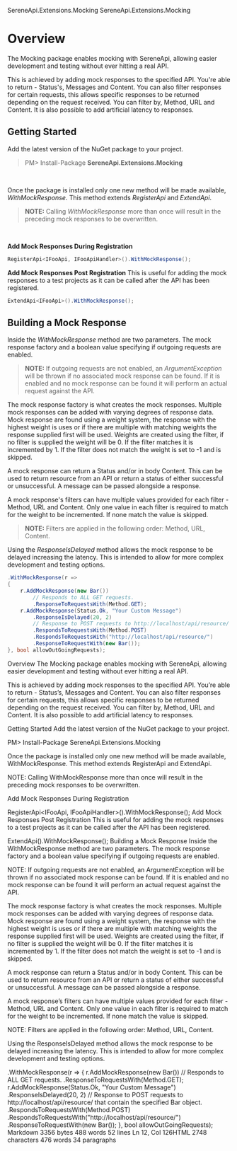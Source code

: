 ﻿SereneApi.Extensions.Mocking
SereneApi.Extensions.Mocking
# Overview
The Mocking package enables mocking with SereneApi, allowing easier development and testing without ever hitting a real API.

This is achieved by adding mock responses to the specified API. You're able to return - Status's, Messages and Content. You can also filter responses for certain requests, this allows specific responses to be returned depending on the request received. You can filter by, Method, URL and Content. It is also possible to add artificial latency to responses.

## Getting Started
Add the latest version of the NuGet package to your project.
>PM> Install-Package **SereneApi.Extensions.Mocking**

<br/>

Once the package is installed only one new method will be made available, *WithMockResponse*. This method extends *RegisterApi* and *ExtendApi*.
> **NOTE:** Calling *WithMockResponse* more than once will result in the preceding mock responses to be overwritten.

<br/>

**Add Mock Responses During Registration**
```csharp
RegisterApi<IFooApi, IFooApiHandler>().WithMockResponse();
```
**Add Mock Responses Post Registration**
This is useful for adding the mock responses to a test projects as it can be called after the API has been registered.
```csharp
ExtendApi<IFooApi>().WithMockResponse();
```
## Building a Mock Response
Inside the *WithMockResponse* method are two parameters. The mock response factory and a boolean value specifying if outgoing requests are enabled. 
>**NOTE:** If outgoing requests are not enabled, an *ArgumentException* will be thrown if no associated mock response can be found. If it is enabled and no mock response can be found it will perform an actual request against the API.

The mock response factory is what creates the mock responses. Multiple mock responses can be added with varying degrees of response data. Mock response are found using a weight system, the response with the highest weight is uses or if there are multiple with matching weights the response supplied first will be used.
Weights are created using the filter, if no filter is supplied the weight will be 0. If the filter matches it is incremented by 1. If the filter does not match the weight is set to -1 and is skipped.

A mock response can return a Status and/or in body Content. This can be used to return resource from an API or return a status of either successful or unsuccessful. A message can be passed alongside a response.

A mock response's filters can have multiple values provided for each filter - Method, URL and Content. Only one value in each filter is required to match for the weight to be incremented. If none match the value is skipped.
>**NOTE:** Filters are applied in the following order: Method, URL, Content.

Using the *ResponseIsDelayed* method allows the mock response to be delayed increasing the latency. This is intended to allow for more complex development and testing options.
```csharp
.WithMockResponse(r =>
{
	r.AddMockResponse(new Bar())
		// Responds to ALL GET requests.
		.ResponseToRequestsWith(Method.GET);
	r.AddMockResponse(Status.Ok, "Your Custom Message")
		.ResponseIsDelayed(20, 2)
		// Response to POST requests to http://localhost/api/resource/ that contain the specified Bar object.
		.RespondsToRequestsWith(Method.POST)
		.RespondsToRequestsWith("http://localhost/api/resource/")
		.ResponseToRequestWith(new Bar());
}, bool allowOutGoingRequests);
```
Overview
The Mocking package enables mocking with SereneApi, allowing easier development and testing without ever hitting a real API.

This is achieved by adding mock responses to the specified API. You’re able to return - Status’s, Messages and Content. You can also filter responses for certain requests, this allows specific responses to be returned depending on the request received. You can filter by, Method, URL and Content. It is also possible to add artificial latency to responses.

Getting Started
Add the latest version of the NuGet package to your project.

PM> Install-Package SereneApi.Extensions.Mocking


Once the package is installed only one new method will be made available, WithMockResponse. This method extends RegisterApi and ExtendApi.

NOTE: Calling WithMockResponse more than once will result in the preceding mock responses to be overwritten.


Add Mock Responses During Registration

RegisterApi<IFooApi, IFooApiHandler>().WithMockResponse();
Add Mock Responses Post Registration
This is useful for adding the mock responses to a test projects as it can be called after the API has been registered.

ExtendApi<IFooApi>().WithMockResponse();
Building a Mock Response
Inside the WithMockResponse method are two parameters. The mock response factory and a boolean value specifying if outgoing requests are enabled.

NOTE: If outgoing requests are not enabled, an ArgumentException will be thrown if no associated mock response can be found. If it is enabled and no mock response can be found it will perform an actual request against the API.

The mock response factory is what creates the mock responses. Multiple mock responses can be added with varying degrees of response data. Mock response are found using a weight system, the response with the highest weight is uses or if there are multiple with matching weights the response supplied first will be used.
Weights are created using the filter, if no filter is supplied the weight will be 0. If the filter matches it is incremented by 1. If the filter does not match the weight is set to -1 and is skipped.

A mock response can return a Status and/or in body Content. This can be used to return resource from an API or return a status of either successful or unsuccessful. A message can be passed alongside a response.

A mock response’s filters can have multiple values provided for each filter - Method, URL and Content. Only one value in each filter is required to match for the weight to be incremented. If none match the value is skipped.

NOTE: Filters are applied in the following order: Method, URL, Content.

Using the ResponseIsDelayed method allows the mock response to be delayed increasing the latency. This is intended to allow for more complex development and testing options.

.WithMockResponse(r =>
{
	r.AddMockResponse(new Bar())
		// Responds to ALL GET requests.
		.ResponseToRequestsWith(Method.GET);
	r.AddMockResponse(Status.Ok, "Your Custom Message")
		.ResponseIsDelayed(20, 2)
		// Response to POST requests to http://localhost/api/resource/ that contain the specified Bar object.
		.RespondsToRequestsWith(Method.POST)
		.RespondsToRequestsWith("http://localhost/api/resource/")
		.ResponseToRequestWith(new Bar());
}, bool allowOutGoingRequests);
Markdown 3356 bytes 488 words 52 lines Ln 12, Col 126HTML 2748 characters 476 words 34 paragraphs